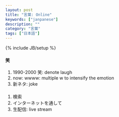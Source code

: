 ```yaml
---
layout: post
title: "言葉: Online"
keywords: ["janpanese"]
description: ""
category: "言葉"
tags: ["日本語"]
---
```

{% include JB/setup %}

#### 笑
1. 1990-2000 笑: denote laugh
2. now: wwww:    multiple w to intensify the emotion
3. 新ネタ: joke


####
1. 検索
2. インターネットを通して
3. 生配信: live stream

